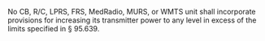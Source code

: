 No CB, R/C, LPRS, FRS, MedRadio, MURS, or WMTS unit shall incorporate provisions for increasing its transmitter power to any level in excess of the limits specified in § 95.639.


